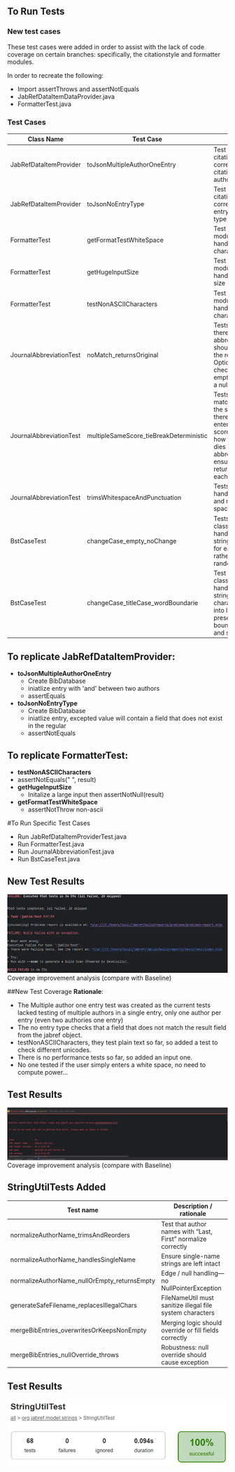 ## To Run Tests

### New test cases
These test cases were added in order to assist with the lack of code coverage on certain branches: specifically, the citationstyle and formatter modules.

In order to recreate the following: 
- Import assertThrows and assertNotEquals
- JabRefDataItemDataProvider.java
- FormatterTest.java

### Test Cases

 Class Name | Test Case                               | Rational
------------|-----------------------------------------|----------
JabRefDataItemProvider | toJsonMultipleAuthorOneEntry            | Test that the citationstyle module correctly formats a citation with multiple authors
JabRefDataItemProvider | toJsonNoEntryType                       | Test that the citationstyle module correctly handles an entry with no entry type
FormatterTest | getFormatTestWhiteSpace                 | Test that the formatter module correctly handles a whitespace character in the input
FormatterTest | getHugeInputSize                        | Test that the formatter module correctly handles a large input size
FormatterTest | testNonASCIICharacters                  | Test that the formatter module correctly handles non-ascii characters
JournalAbbreviationTest | noMatch_returnsOriginal                 |  Tests behevior that there is  no matching abbrevation when it should not exist. Since the return is an Optional, we need to check that it returns empty rather than give a null value
JournalAbbreviationTest | multipleSameScore_tieBreakDeterministic | Tests if fuzzy matching produces the same results when there are mulptible enteries with similar scores. This checks how the class breaks dies of similar abbrevations, and ensures it doesnt return a random result each time
JournalAbbreviationTest | trimsWhitespaceAndPunctuation           | Tests if abbrevation handles messy inputs, and removes white spaces
BstCaseTest | changeCase_empty_noChange               |  Tests that the BstCase class correctly handles an empty string,by keep it empty for each format type rather than assign a random value to it
BstCaseTest | changeCase_titleCase_wordBoundarie  | Test that the BstCase class correctly handles a title case string of different character properting into lower case, while preserving word boundries/whitespace, and special characters





## To replicate JabRefDataItemProvider: 
- **toJsonMultipleAuthorOneEntry**
  - Create BibDatabase
  - iniatlize entry with 'and' between two authors
  - assertEquals
- **toJsonNoEntryType**
  - Create BibDatabase
  - iniatlize entry, excepted value will contain a field that does not exist in the regular
  - assertNotEquals

## To replicate FormatterTest: 
-  **testNonASCIICharacters**
  - assertNotEquals(" ", result) 
- **getHugeInputSize**
  - Initalize a large input then assertNotNull(result)
- **getFormatTestWhiteSpace**
  - assertNotThrow non-ascii

#To Run Specific Test Cases
 - Run JabRefDataItemProviderTest.java
 - Run FormatterTest.java
 - Run JournalAbbreviationTest.java
 - Run BstCaseTest.java

## New Test Results
![image](TestResult.png)
Coverage improvement analysis (compare with Baseline)

##New Test Coverage
**Rationale**:
- The Multiple author one entry test was created as the current tests lacked testing of multiple authors in a single entry, only one author per entry (even two authories one entry)
- The no entry type checks that a field that does not match the result field from the jabref object.
- testNonASCIICharacters, they test plain text so far, so added a test to check different unicodes.
- There is no performance tests so far, so added an input one.
- No one tested if the user simply enters a white space, no need to compute power...

## Test Results
![image](testReport.png)
Coverage improvement analysis (compare with Baseline)


## StringUtilTests Added

| Test name | Description / rationale |
|-----------|----------------------------|
| normalizeAuthorName_trimsAndReorders | Test that author names with “Last, First” normalize correctly |
| normalizeAuthorName_handlesSingleName | Ensure single-name strings are left intact |
| normalizeAuthorName_nullOrEmpty_returnsEmpty | Edge / null handling—no NullPointerException |
| generateSafeFilename_replacesIllegalChars | FileNameUtil must sanitize illegal file system characters |
| mergeBibEntries_overwritesOrKeepsNonEmpty | Merging logic should override or fill fields correctly |
| mergeBibEntries_nullOverride_throws | Robustness: null override should cause exception |

## Test Results
![StringUtil Tests Results](StringUtil_results.png)
